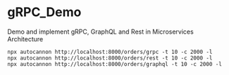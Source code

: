 # gRPC_Demo
Demo and implement gRPC, GraphQL and Rest in Microservices Architecture


```
npx autocannon http://localhost:8000/orders/grpc -t 10 -c 2000 -l
npx autocannon http://localhost:8000/orders/rest -t 10 -c 2000 -l
npx autocannon http://localhost:8000/orders/graphql -t 10 -c 2000 -l
```